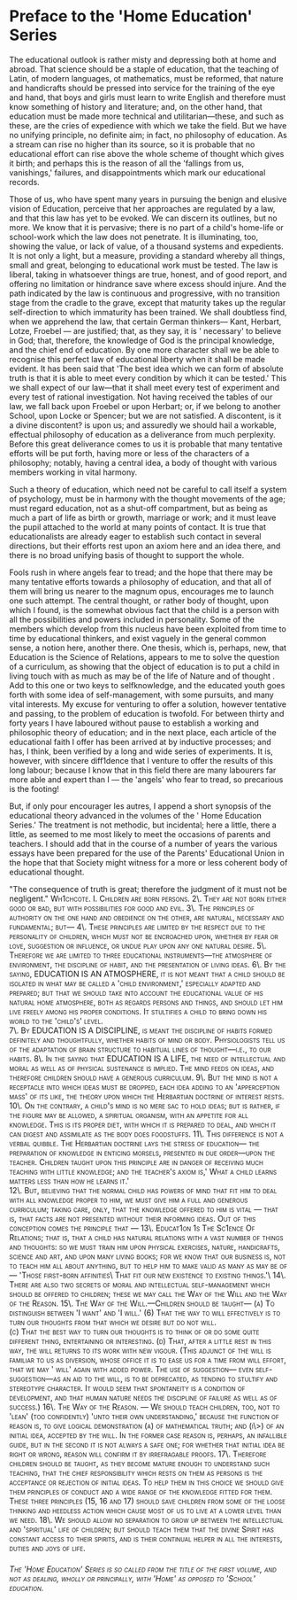 # Preface to the 'Home Education' Series

The educational outlook is rather misty and depressing both at home and abroad. That science should be a staple of education, that the teaching of Latin, of modern languages, ot mathematics, must be reformed, that nature and handicrafts should be pressed into service for the training of the eye and hand, that boys and girls must learn to write English and therefore must know something of history and literature; and, on the other hand, that education must be made more technical and utilitarian—these, and such as these, are the cries of expedience with which we take the field. But we have no unifying principle, no definite aim; in fact, no philosophy of education. As a stream can rise no higher than its source, so it is probable that no educational effort can rise above the whole scheme of thought which gives it birth; and perhaps this is the reason of all the 'fallings from us, vanishings,' failures, and disappointments which mark our educational records.

Those of us, who have spent many years in pursuing the benign and elusive vision of Education, perceive that her approaches are regulated by a law, and that this law has yet to be evoked. We can discern its outlines, but no more. We know that it is pervasive; there is no part of a child's home-life or school-work which the law does not penetrate. It is illuminating, too, showing the value, or lack of value, of a thousand systems and expedients. It is not only a light, but a measure, providing a standard whereby all things, small and great, belonging to educational work must be tested. The law is liberal, taking in whatsoever things are true, honest, and of good report, and offering no limitation or hindrance save where excess should injure. And the path indicated by the law is continuous and progressive, with no transition stage from the cradle to the grave, except that maturity takes up the regular self-direction to which immaturity has been trained. We shall doubtless find, when we apprehend the law, that certain German thinkers— Kant, Herbart, Lotze, Froebel — are justified; that, as they say, it is ' necessary' to believe in God; that, therefore, the knowledge of God is the principal knowledge, and the chief end of education. By one more character shall we be able to recognise this perfect law of educational liberty when it shall be made evident. It has been said that 'The best idea which we can form of absolute truth is that it is able to meet every condition by which it can be tested.' This we shall expect of our law—that it shall meet every test of experiment and every test of rational investigation. Not having received the tables of our law, we<span id="content-0010.xml#GBS.PR11.w.1.0.0"><span id="content-0010.xml#para.14.1.0.box.79.200.1004.659.q.60" class="gtxt_body"> fall back upon Froebel or upon Herbart; or, if we belong to another School, upon Locke or Spencer; but we are not satisfied. A discontent, is it a divine discontent? is upon us; and assuredly we should hail a workable, effectual philosophy of education as a deliverance from much perplexity. Before this great deliverance comes to us it is probable that many tentative efforts will be put forth, having more or less of the characters of a philosophy; notably, having a central idea, a body of thought with various members working in vital harmony.

Such a theory of education, which need not be careful to call itself a system of psychology, must be in harmony with the thought movements of the age; must regard education, not as a shut-off compartment, but as being as much a part of life as birth or growth, marriage or work; and it must leave the pupil attached to the world at many points of contact. It is true that educationalists are already eager to establish such contact in several directions, but their efforts rest upon an axiom here and an idea there, and there is no broad unifying basis of thought to support the whole.

Fools rush in where angels fear to tread; and the hope that there may be many tentative efforts towards a philosophy of education, and that all of them will bring us nearer to the magnum opus, encourages me to launch one such attempt. The central thought, or rather body of thought, upon<span id="content-0010.xml#GBS.PR12.w.1.0.0"><span id="content-0010.xml#para.15.1.0.box.131.176.1007.1537.q.60" class="gtxt_body"> which I found, is the somewhat obvious fact that the child is a person with all the possibilities and powers included in personality. Some of the members which develop from this nucleus have been exploited from time to time by educational thinkers, and exist vaguely in the general common sense, a notion here, another there. One thesis, which is, perhaps, new, that Education is the Science of Relations, appears to me to solve the question of a curriculum, as showing that the object of education is to put a child in living touch with as much as may be of the life of Nature and of thought . Add to this one or two keys to selfknowledge, and the educated youth goes forth with some idea of self-management, with some pursuits, and many vital interests. My excuse for venturing to offer a solution, however tentative and passing, to the problem of education is twofold. For between thirty and forty years I have laboured without pause to establish a working and philosophic theory of education; and in the next place, each article of the educational faith I offer has been arrived at by inductive processes; and has, I think, been verified by a long and wide series of experiments. It is, however, with sincere diff1dence that I venture to offer the results of this long labour; because I know that in this field there are many labourers far more able and expert than I — the 'angels' who fear to tread, so precarious is the footing!


But, if only pour encourager les autres, I append a short synopsis of the educational theory advanced<span id="content-0010.xml#GBS.PR13.w.1.0.0"><span id="content-0010.xml#para.16.1.0.box.125.201.1000.493.q.60" class="gtxt_body"> in the volumes of the ' Home Education Series.' The treatment is not methodic, but incidental; here a little, there a little, as seemed to me most likely to meet the occasions of parents and teachers. I should add that in the course of a number of years the various essays have been prepared for the use of the Parents' Educational Union in the hope that that Society might witness for a more or less coherent body of educational thought.





<!-- Content from Google Book Search, generated at 1430375883177280 -->
<div class="flow" style="">

<span id="content-0010.xml#GBS.PR13">
<div id="content-0010.xml#block.16.1.0.box.125.201.1000.1666.q.60" class="gtxt_body">

<span id="content-0010.xml#GBS.PR13.w.1.1.0">
"The consequence of truth is great; therefore the judgment of it must not be negligent."

<span id="content-0010.xml#GBS.PR13.w.1.2.0">
<span style="font-variant:small-caps;">Wh1chcote. <span style="font-variant:small-caps;">I. Children are born persons.

<span id="content-0010.xml#GBS.PR13.w.1.3.0">
2\. They are not born either good or bad, but with possibilities for good and evil.

<span id="content-0010.xml#GBS.PR13.w.1.4.0">
3\. The principles of authority on the one hand and obedience on the other, are natural, necessary and fundamental; but—

<span id="content-0010.xml#GBS.PR13.w.1.5.0">
4\. These principles are limited by the respect due to the personality of children, which must not be encroached upon, whether by fear or love, suggestion or influence, or undue play upon any one natural desire.

<span id="content-0010.xml#GBS.PR13.w.1.6.0">
5\. Therefore we are limited to three educational instruments—the atmosphere of environment, the discipline of habit, and the presentation of living ideas.

<span id="content-0010.xml#GBS.PR13.w.1.7.0">
6\. By the saying, EDUCATION IS AN ATMOSPHERE, it is not meant that a child should be isolated in what may be called a 'child environment,'<span id="content-0010.xml#GBS.PR14.w.1.0.0"><span id="content-0010.xml#para.17.1.0.box.131.190.999.313.q.60" class="gtxt_body"> especially adapted and prepared; but that we should take into account the educational value of his natural home atmosphere, both as regards persons and things, and should let him live freely among his proper conditions. It stultifies a child to bring down his world to the 'child's' level.





<!-- Content from Google Book Search, generated at 1430375883946962 -->
<div class="flow" style="">

<span id="content-0010.xml#GBS.PR14">
<div id="content-0010.xml#block.17.1.0.box.127.190.1003.1661.q.60" class="gtxt_body">

<span id="content-0010.xml#GBS.PR14.w.1.1.0">
7\. By EDUCATION IS A DISCIPLINE, is meant the discipline of habits formed definitely and thoughtfully, whether habits of mind or body. Physiologists tell us of the adaptation of brain structure to habitual lines of thought—i.e., to our habits.

<span id="content-0010.xml#GBS.PR14.w.1.2.0">
8\. In the saying that EDUCATION IS A LIFE, the need of intellectual and moral as well as of physical sustenance is implied. The mind feeds on ideas, and therefore children should have a generous curriculum.

<span id="content-0010.xml#GBS.PR14.w.1.3.0">
9\. But the mind is not a receptacle into which ideas must be dropped, each idea adding to an 'apperception mass' of its like, the theory upon which the Herbartian doctrine of interest rests.

<span id="content-0010.xml#GBS.PR14.w.1.4.0">
10\. On the contrary, a child's mind is no mere sac to hold ideas; but is rather, if the figure may be allowed, a spiritual organism, with an appetite for all knowledge. This is its proper diet, with which it is prepared to deal, and which it can digest and assimilate as the body does foodstuffs.

<span id="content-0010.xml#GBS.PR14.w.1.5.0">
11\. This difference is not a verbal quibble. The Herbartian doctrine lays the stress of education— the preparation of knowledge in enticing morsels, presented in due order—upon the teacher. Children<span id="content-0010.xml#GBS.PR15.w.1.0.0"><span id="content-0010.xml#para.18.1.0.box.143.203.997.202.q.60" class="gtxt_body"> taught upon this principle are in danger of receiving much teaching with little knowledge; and the teacher's axiom is,' What a child learns matters less than how he learns it.'





<!-- Content from Google Book Search, generated at 1430375887218471 -->
<div class="flow" style="">

<span id="content-0010.xml#GBS.PR15">
<div id="content-0010.xml#block.18.1.0.box.143.203.1000.1659.q.60" class="gtxt_body">

<span id="content-0010.xml#GBS.PR15.w.1.1.0">
12\. But, believing that the normal child has powers of mind that fit him to deal with all knowledge proper to him, we must give him a full and generous curriculum; taking care, only, that the knowledge offered to him is vital — that is, that facts are not presented without their informing ideas. Out of this conception comes the principle that —

<span id="content-0010.xml#GBS.PR15.w.1.2.0">
13\. <span style="font-variant:small-caps;">Educat1on <span style="font-variant:small-caps;">1s <span style="font-variant:small-caps;">The <span style="font-variant:small-caps;">Sc1ence <span style="font-variant:small-caps;">Of <span style="font-variant:small-caps;">Relations; that is, that a child has natural relations with a vast number of things and thoughts: so we must train him upon physical exercises, nature, handicrafts, science and art, and upon many living books; for we know that our business is, not to teach him all about anything, but to help him to make valid as many as may be of—

<span id="content-0010.xml#GBS.PR15.w.1.3.0">
'Those first-born affinities\
That fit our new existence to existing things.'\

<span id="content-0010.xml#GBS.PR15.w.1.4.0">
14\. There are also two secrets of moral and intellectual self-management which should be offered to children; these we may call the Way of the Will and the Way of the Reason.

<span id="content-0010.xml#GBS.PR15.w.1.5.0">
15\. The Way of the Will.—Children should be taught—

<span id="content-0010.xml#GBS.PR15.w.1.6.0">
(a) To distinguish between 'I want' and 'I will.' (6) That the way to will effectively is to turn our<span id="content-0010.xml#GBS.PR16.w.1.0.0"><span id="content-0010.xml#para.19.1.0.box.258.220.847.90.q.70" class="gtxt_body"> thoughts from that which we desire but do not will.





<!-- Content from Google Book Search, generated at 1430375890479541 -->
<div class="flow" style="">

<span id="content-0010.xml#GBS.PR16">
<div id="content-0010.xml#block.19.1.0.box.110.220.1001.1655.q.60" class="gtxt_body">

<span id="content-0010.xml#GBS.PR16.w.1.1.0">
(c) That the best way to turn our thoughts is to

<span id="content-0010.xml#GBS.PR16.w.1.2.0">
think of or do some quite different thing, entertaining or interesting.

<span id="content-0010.xml#GBS.PR16.w.1.3.0">
(d) That, after a little rest in this way, the will

<span id="content-0010.xml#GBS.PR16.w.1.4.0">
returns to its work with new vigour.

<span id="content-0010.xml#GBS.PR16.w.1.5.0">
(This adjunct of the will is familiar to us as diversion, whose office it is to ease us for a time from will effort, that we may ' will' again with added power. The use of suggestion— even self-suggestion—as an aid to the will, is to be deprecated, as tending to stultify and stereotype character. It would seem that spontaneity is a condition of development, and that human nature needs the discipline of failure as well as of success.)

<span id="content-0010.xml#GBS.PR16.w.1.6.0">
16\. The Way of the Reason. — We should teach children, too, not to 'lean' (too confidently) 'unto their own understanding,' because the function of reason is, to give logical demonstration (a) of mathematical truth; and (i\>) of an initial idea, accepted by the will. In the former case reason is, perhaps, an infallible guide, but in the second it is not always a safe one; for whether that initial idea be right or wrong, reason will confirm it by irrefragable proofs.

<span id="content-0010.xml#GBS.PR16.w.1.7.0">
17\. Therefore children should be taught, as they become mature enough to understand such teaching, that the chief responsibility which rests on them as persons is the acceptance or rejection of initial ideas.<span id="content-0010.xml#GBS.PR17.w.1.0.0"><span id="content-0010.xml#para.20.1.0.box.130.201.995.156.q.70" class="gtxt_body"> To help them in this choice we should give them principles of conduct and a wide range of the knowledge fitted for them.





<!-- Content from Google Book Search, generated at 1430375893230830 -->
<div class="flow" style="">

<span id="content-0010.xml#GBS.PR17">
<div id="content-0010.xml#block.20.1.0.box.127.201.999.707.q.60" class="gtxt_body" style="margin-bottom: 1.5em;">

<span id="content-0010.xml#GBS.PR17.w.1.1.0">
These three principles (15, 16 and 17) should save children from some of the loose thinking and heedless action which cause most of us to live at a lower level than we need.

<span id="content-0010.xml#GBS.PR17.w.1.2.0">
18\. We should allow no separation to grow up between the intellectual and 'spiritual' life of children; but should teach them that the divine Spirit has constant access to their spirits, and is their continual helper in all the interests, duties and joys of life.

</div>

<div id="content-0010.xml#block.20.2.0.box.126.1007.997.196.q.60" class="gtxt_body">


*The 'Home Education' Series is so called from the title of the first volume, and not as dealing, wholly or principally, with 'Home' as opposed to 'School' education.*